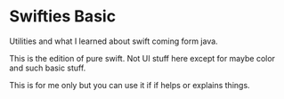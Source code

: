 # Swifties Basic

Utilities and what I learned about swift coming form java.

This is the edition of pure swift. Not UI stuff here except
for maybe color and such basic stuff.

This is for me only but you can use it if if helps or explains things.
